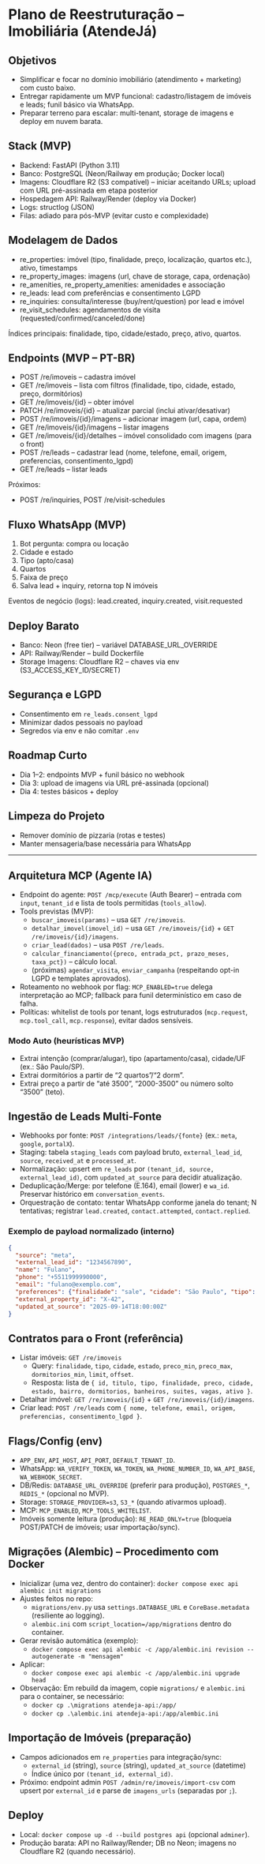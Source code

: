 # Plano de Reestruturação – Imobiliária (AtendeJá)

## Objetivos
- Simplificar e focar no domínio imobiliário (atendimento + marketing) com custo baixo.
- Entregar rapidamente um MVP funcional: cadastro/listagem de imóveis e leads; funil básico via WhatsApp.
- Preparar terreno para escalar: multi-tenant, storage de imagens e deploy em nuvem barata.

## Stack (MVP)
- Backend: FastAPI (Python 3.11)
- Banco: PostgreSQL (Neon/Railway em produção; Docker local)
- Imagens: Cloudflare R2 (S3 compatível) – iniciar aceitando URLs; upload com URL pré-assinada em etapa posterior
- Hospedagem API: Railway/Render (deploy via Docker)
- Logs: structlog (JSON)
- Filas: adiado para pós-MVP (evitar custo e complexidade)

## Modelagem de Dados
- re_properties: imóvel (tipo, finalidade, preço, localização, quartos etc.), ativo, timestamps
- re_property_images: imagens (url, chave de storage, capa, ordenação)
- re_amenities, re_property_amenities: amenidades e associação
- re_leads: lead com preferências e consentimento LGPD
- re_inquiries: consulta/interesse (buy/rent/question) por lead e imóvel
- re_visit_schedules: agendamentos de visita (requested/confirmed/canceled/done)

Índices principais: finalidade, tipo, cidade/estado, preço, ativo, quartos.

## Endpoints (MVP – PT-BR)
- POST /re/imoveis – cadastra imóvel
- GET  /re/imoveis – lista com filtros (finalidade, tipo, cidade, estado, preço, dormitórios)
- GET  /re/imoveis/{id} – obter imóvel
- PATCH /re/imoveis/{id} – atualizar parcial (inclui ativar/desativar)
- POST /re/imoveis/{id}/imagens – adicionar imagem (url, capa, ordem)
- GET  /re/imoveis/{id}/imagens – listar imagens
- GET  /re/imoveis/{id}/detalhes – imóvel consolidado com imagens (para o front)
- POST /re/leads – cadastrar lead (nome, telefone, email, origem, preferencias, consentimento_lgpd)
- GET  /re/leads – listar leads

Próximos:
- POST /re/inquiries, POST /re/visit-schedules

## Fluxo WhatsApp (MVP)
1) Bot pergunta: compra ou locação
2) Cidade e estado
3) Tipo (apto/casa)
4) Quartos
5) Faixa de preço
6) Salva lead + inquiry, retorna top N imóveis

Eventos de negócio (logs): lead.created, inquiry.created, visit.requested

## Deploy Barato
- Banco: Neon (free tier) – variável DATABASE_URL_OVERRIDE
- API: Railway/Render – build Dockerfile
- Storage Imagens: Cloudflare R2 – chaves via env (S3_ACCESS_KEY_ID/SECRET)

## Segurança e LGPD
- Consentimento em `re_leads.consent_lgpd`
- Minimizar dados pessoais no payload
- Segredos via env e não comitar `.env`

## Roadmap Curto
- Dia 1–2: endpoints MVP + funil básico no webhook
- Dia 3: upload de imagens via URL pré-assinada (opcional)
- Dia 4: testes básicos + deploy

## Limpeza do Projeto
- Remover domínio de pizzaria (rotas e testes)
- Manter mensageria/base necessária para WhatsApp

---

## Arquitetura MCP (Agente IA)
- Endpoint do agente: `POST /mcp/execute` (Auth Bearer) – entrada com `input`, `tenant_id` e lista de tools permitidas (`tools_allow`).
- Tools previstas (MVP):
  - `buscar_imoveis(params)` – usa `GET /re/imoveis`.
  - `detalhar_imovel(imovel_id)` – usa `GET /re/imoveis/{id}` + `GET /re/imoveis/{id}/imagens`.
  - `criar_lead(dados)` – usa `POST /re/leads`.
  - `calcular_financiamento({preco, entrada_pct, prazo_meses, taxa_pct})` – cálculo local.
  - (próximas) `agendar_visita`, `enviar_campanha` (respeitando opt-in LGPD e templates aprovados).
- Roteamento no webhook por flag: `MCP_ENABLED=true` delega interpretação ao MCP; fallback para funil determinístico em caso de falha.
- Políticas: whitelist de tools por tenant, logs estruturados (`mcp.request`, `mcp.tool_call`, `mcp.response`), evitar dados sensíveis.

### Modo Auto (heurísticas MVP)
- Extrai intenção (comprar/alugar), tipo (apartamento/casa), cidade/UF (ex.: São Paulo/SP).
- Extrai dormitórios a partir de “2 quartos”/“2 dorm”.
- Extrai preço a partir de “até 3500”, “2000-3500” ou número solto “3500” (teto).

## Ingestão de Leads Multi‑Fonte
- Webhooks por fonte: `POST /integrations/leads/{fonte}` (ex.: `meta`, `google`, `portalX`).
- Staging: tabela `staging_leads` com payload bruto, `external_lead_id`, `source`, `received_at` e `processed_at`.
- Normalização: upsert em `re_leads` por `(tenant_id, source, external_lead_id)`, com `updated_at_source` para decidir atualização.
- Deduplicação/Merge: por telefone (E.164), email (lower) e `wa_id`. Preservar histórico em `conversation_events`.
- Orquestração de contato: tentar WhatsApp conforme janela do tenant; N tentativas; registrar `lead.created`, `contact.attempted`, `contact.replied`.

### Exemplo de payload normalizado (interno)
```json
{
  "source": "meta",
  "external_lead_id": "1234567890",
  "name": "Fulano",
  "phone": "+5511999990000",
  "email": "fulano@exemplo.com",
  "preferences": {"finalidade": "sale", "cidade": "São Paulo", "tipo": "apartment", "dormitorios": 2, "preco_max": 400000},
  "external_property_id": "X-42",
  "updated_at_source": "2025-09-14T18:00:00Z"
}
```

## Contratos para o Front (referência)
- Listar imóveis: `GET /re/imoveis`
  - Query: `finalidade`, `tipo`, `cidade`, `estado`, `preco_min`, `preco_max`, `dormitorios_min`, `limit`, `offset`.
  - Resposta: lista de `{ id, titulo, tipo, finalidade, preco, cidade, estado, bairro, dormitorios, banheiros, suites, vagas, ativo }`.
- Detalhar imóvel: `GET /re/imoveis/{id}` + `GET /re/imoveis/{id}/imagens`.
- Criar lead: `POST /re/leads` com `{ nome, telefone, email, origem, preferencias, consentimento_lgpd }`.

## Flags/Config (env)
- `APP_ENV`, `API_HOST`, `API_PORT`, `DEFAULT_TENANT_ID`.
- WhatsApp: `WA_VERIFY_TOKEN`, `WA_TOKEN`, `WA_PHONE_NUMBER_ID`, `WA_API_BASE`, `WA_WEBHOOK_SECRET`.
- DB/Redis: `DATABASE_URL_OVERRIDE` (preferir para produção), `POSTGRES_*`, `REDIS_*` (opcional no MVP).
- Storage: `STORAGE_PROVIDER=s3`, `S3_*` (quando ativarmos upload).
- MCP: `MCP_ENABLED`, `MCP_TOOLS_WHITELIST`.
- Imóveis somente leitura (produção): `RE_READ_ONLY=true` (bloqueia POST/PATCH de imóveis; usar importação/sync).

## Migrações (Alembic) – Procedimento com Docker
- Inicializar (uma vez, dentro do container): `docker compose exec api alembic init migrations`
- Ajustes feitos no repo:
  - `migrations/env.py` usa `settings.DATABASE_URL` e `CoreBase.metadata` (resiliente ao logging).
  - `alembic.ini` com `script_location=/app/migrations` dentro do container.
- Gerar revisão automática (exemplo):
  - `docker compose exec api alembic -c /app/alembic.ini revision --autogenerate -m "mensagem"`
- Aplicar:
  - `docker compose exec api alembic -c /app/alembic.ini upgrade head`
- Observação: Em rebuild da imagem, copie `migrations/` e `alembic.ini` para o container, se necessário:
  - `docker cp .\migrations atendeja-api:/app/`
  - `docker cp .\alembic.ini atendeja-api:/app/alembic.ini`

## Importação de Imóveis (preparação)
- Campos adicionados em `re_properties` para integração/sync:
  - `external_id` (string), `source` (string), `updated_at_source` (datetime)
  - Índice único por `(tenant_id, external_id)`.
- Próximo: endpoint admin `POST /admin/re/imoveis/import-csv` com upsert por `external_id` e parse de `imagens_urls` (separadas por `;`).

## Deploy
- Local: `docker compose up -d --build postgres api` (opcional `adminer`).
- Produção barata: API no Railway/Render; DB no Neon; imagens no Cloudflare R2 (quando necessário).
